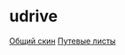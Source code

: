 # udrive
<a href="https://uldalex.github.io/udrive/build/">Общий скин</a>
<a href="https://uldalex.github.io/udrive/build/waybill.html">Путевые листы</a>

